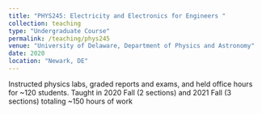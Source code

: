 ```yaml
---
title: "PHYS245: Electricity and Electronics for Engineers "
collection: teaching
type: "Undergraduate Course"
permalink: /teaching/phys245
venue: "University of Delaware, Department of Physics and Astronomy"
date: 2020
location: "Newark, DE"
---
```


Instructed physics labs, graded reports and exams, and held office hours for ~120 students.
Taught in 2020 Fall (2 sections) and 2021 Fall (3 sections)  totaling ~150 hours of work

